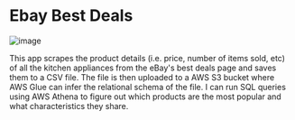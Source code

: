 # Ebay Best Deals

![image](https://github.com/kirth123/ebaybestdeals/assets/88990184/d40b2a2f-dfe7-4063-a862-ad4b30d55e78)

This app scrapes the product details (i.e. price, number of items sold, etc) of all the kitchen appliances from the eBay's best deals page and saves them to a CSV file. The file is then uploaded to a AWS S3 bucket where AWS Glue can infer the relational schema of the file. I can run SQL queries using AWS Athena to figure out which products are the most popular and what characteristics they share.
